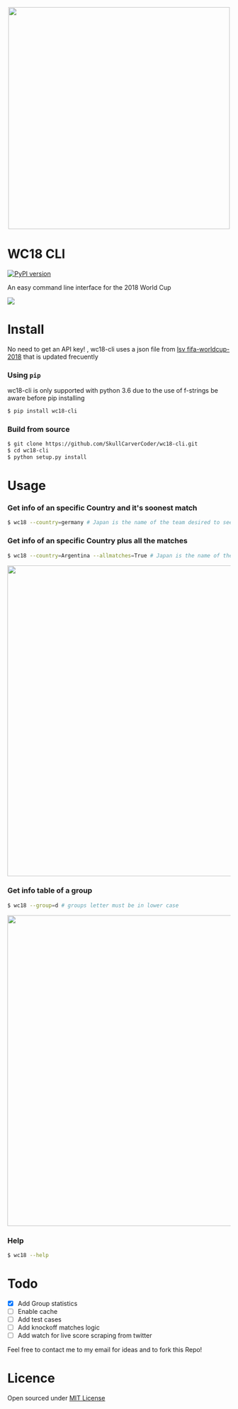  <p align="center">
  <img src=https://i.imgur.com/m5iCrNu.jpg" width="500px" />
</p>

WC18 CLI
=====
[![PyPI version](https://badge.fury.io/py/wc18-cli.svg)](https://badge.fury.io/py/wc18-cli)

An easy command line interface for the 2018 World Cup

![](https://i.imgur.com/ylQ9kM3.gif)

Install
=====

No need to get an API key! , wc18-cli uses a json file from [lsv fifa-worldcup-2018](https://github.com/lsv/fifa-worldcup-2018) that is updated frecuently

### Using `pip`

<p> wc18-cli is only supported with python 3.6 due to the use of f-strings be aware before pip installing </p>

```bash
$ pip install wc18-cli
```

### Build from source

```bash
$ git clone https://github.com/SkullCarverCoder/wc18-cli.git
$ cd wc18-cli
$ python setup.py install
```
Usage
=====

### Get info of an specific Country and it's soonest match

```bash
$ wc18 --country=germany # Japan is the name of the team desired to see stats
```


### Get info of an specific Country plus all the matches

```bash
$ wc18 --country=Argentina --allmatches=True # Japan is the name of the team desired to see stats
```

 <p align="center">
  <img src="https://i.imgur.com/FDLQ13Q.gif" width="700px" />
</p>

### Get info table of a group

```bash
$ wc18 --group=d # groups letter must be in lower case
```

<p align="center">
  <img src="https://i.imgur.com/HqxSKO0.gif" width="700px" />
</p>

### Help

```bash
$ wc18 --help
```

Todo
====
- [x] Add Group statistics
- [ ] Enable cache
- [ ] Add  test cases
- [ ] Add knockoff matches logic
- [ ] Add watch for live score scraping from twitter

<p> Feel free to contact me to my email for ideas and to fork this Repo! </p>

Licence
====
Open sourced under [MIT License](LICENSE)

